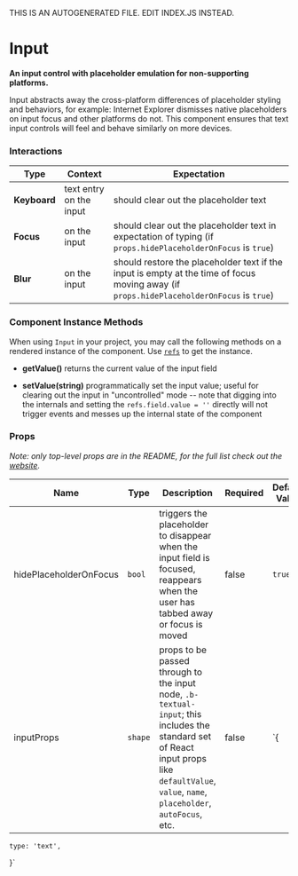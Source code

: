 THIS IS AN AUTOGENERATED FILE. EDIT INDEX.JS INSTEAD.

# Input
__An input control with placeholder emulation for non-supporting platforms.__

Input abstracts away the cross-platform differences of placeholder styling and behaviors, for example: Internet Explorer dismisses native placeholders on input focus and other platforms do not. This component ensures that text input controls will feel and behave similarly on more devices.

### Interactions

Type | Context | Expectation
---- | ------- | -----------
__Keyboard__ | text entry on the input | should clear out the placeholder text
__Focus__ | on the input | should clear out the placeholder text in expectation of typing (if `props.hidePlaceholderOnFocus` is `true`)
__Blur__ | on the input | should restore the placeholder text if the input is empty at the time of focus moving away (if `props.hidePlaceholderOnFocus` is `true`)

### Component Instance Methods

When using `Input` in your project, you may call the following methods on a rendered instance of the component. Use [`refs`](https://facebook.github.io/react/docs/refs-and-the-dom.html) to get the instance.

- __getValue()__
  returns the current value of the input field

- __setValue(string)__
  programmatically set the input value; useful for clearing out the input in "uncontrolled" mode -- note that digging into the internals and setting the `refs.field.value = ''` directly will not trigger events and messes up the internal state of the component

### Props

_Note: only top-level props are in the README, for the full list check out the [website](http://boundless.js.org/Input#props)._

Name | Type | Description | Required | Default Value
---- | ---- | ----------- | -------- | -------------
hidePlaceholderOnFocus | `bool` | triggers the placeholder to disappear when the input field is focused, reappears when the user has tabbed away or focus is moved | false | `true`
inputProps | `shape` | props to be passed through to the input node, `.b-textual-input`; this includes the standard set of React input props like `defaultValue`, `value`, `name`, `placeholder`, `autoFocus`, etc. | false | `{
    type: 'text',
}`
